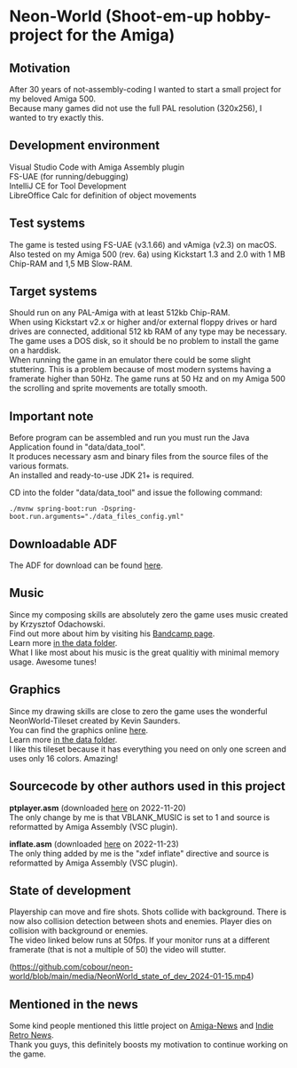 # Neon-World (Shoot-em-up hobby-project for the Amiga)

## Motivation

After 30 years of not-assembly-coding I wanted to start a small project for my beloved Amiga 500.  
Because many games did not use the full PAL resolution (320x256), I wanted to try exactly this.  

## Development environment

Visual Studio Code with Amiga Assembly plugin  
FS-UAE (for running/debugging)  
IntelliJ CE for Tool Development  
LibreOffice Calc for definition of object movements  

## Test systems

The game is tested using FS-UAE (v3.1.66) and vAmiga (v2.3) on macOS.  
Also tested on my Amiga 500 (rev. 6a) using Kickstart 1.3 and 2.0 with 1 MB Chip-RAM and 1,5 MB Slow-RAM.  

## Target systems

Should run on any PAL-Amiga with at least 512kb Chip-RAM.  
When using Kickstart v2.x or higher and/or external floppy drives or hard drives are connected, additional 512 kb RAM of any type may be necessary.  
The game uses a DOS disk, so it should be no problem to install the game on a harddisk.  
When running the game in an emulator there could be some slight stuttering. This is a problem because of most modern systems having a framerate higher than 50Hz. The game runs at 50 Hz and on my Amiga 500 the scrolling and sprite movements are totally smooth.  

## Important note

Before program can be assembled and run you must run the Java Application found in "data/data_tool".  
It produces necessary asm and binary files from the source files of the various formats.  
An installed and ready-to-use JDK 21+ is required.  

CD into the folder "data/data_tool" and issue the following command:
```
./mvnw spring-boot:run -Dspring-boot.run.arguments="./data_files_config.yml"
```

## Downloadable ADF

The ADF for download can be found [here](https://github.com/cobour/neon-world/releases).

## Music

Since my composing skills are absolutely zero the game uses music created by Krzysztof Odachowski.  
Find out more about him by visiting his [Bandcamp page](https://soundkiller.bandcamp.com).  
Learn more [in the data folder](/data/readme.md).  
What I like most about his music is the great qualitiy with minimal memory usage. Awesome tunes!  

## Graphics

Since my drawing skills are close to zero the game uses the wonderful NeonWorld-Tileset created by Kevin Saunders.  
You can find the graphics online [here](https://www.patreon.com/posts/neonworld-2020-42472876).  
Learn more [in the data folder](/data/readme.md).  
I like this tileset because it has everything you need on only one screen and uses only 16 colors. Amazing!  

## Sourcecode by other authors used in this project

**ptplayer.asm** (downloaded [here](https://aminet.net/package/mus/play/ptplayer) on 2022-11-20)  
The only change by me is that VBLANK_MUSIC is set to 1 and source is reformatted by Amiga Assembly (VSC plugin).

**inflate.asm** (downloaded [here](https://raw.githubusercontent.com/keirf/Amiga-Stuff/master/inflate/inflate.asm) on 2022-11-23)  
The only thing added by me is the "xdef inflate" directive and source is reformatted by Amiga Assembly (VSC plugin).

## State of development

Playership can move and fire shots. Shots collide with background. There is now also collision detection between shots and enemies. Player dies on collision with background or enemies.  
The video linked below runs at 50fps. If your monitor runs at a different framerate (that is not a multiple of 50) the video will stutter.  

(https://github.com/cobour/neon-world/blob/main/media/NeonWorld_state_of_dev_2024-01-15.mp4)  

## Mentioned in the news

Some kind people mentioned this little project on [Amiga-News](https://www.amiga-news.de/de/news/AN-2023-12-00099-EN.html) and [Indie Retro News](https://www.indieretronews.com/2023/12/neon-world-early-arcade-shooter-for.html).  
Thank you guys, this definitely boosts my motivation to continue working on the game.
